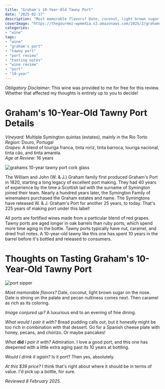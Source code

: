 ```yaml
---
title: "Graham's 10-Year-Old Tawny Port"
date: "2025-02-17"
description: "Most memorable flavors? Date, coconut, light brown sugar on the nose. Date is strong on the palate and pecan nuttiness comes next. Then caramel as rich as its coloring."
coverImage: "https://thegourmez-wpmedia.s3.amazonaws.com/2025/2/grahams-tawny-2025+(1).jpg"
categories:
- "wine"
tags:
- "wine"
- "graham's port"
- "tawny port"
- "port review"
- "tasting notes"
- "wine review"
- "port"
- "10-year"
---
```


*Obligatory Disclaimer:* This wine was provided to me for free for this review. Whether that affected my thoughts is entirely up to you to decide!

# Graham's 10-Year-Old Tawny Port Details

*Vineyard:* Multiple Symington quintas (estates), mainly in the Rio Torto\
*Region:* Douro, Portugal\
*Grapes:* A blend of touriga franca, tinta roriz, tinta barroca, touriga nacional, tinta cão, and tinta amarela.\
*Age at Review:* 16 years

![grahams 10-year tawny port cork glass](https://thegourmez-wpmedia.s3.amazonaws.com/2025/2/grahams-tawny-2025+(3).jpg)

The William and John (W. & J.) Graham family first produced Graham's Port in 1820, starting a long legacy of excellent port making. They had 40 years of experience by the time a Scottish lad with the surname of Symington joined their team. Nearly a hundred years later, the Symington Family of winemakers purchased the Graham estates and name. The Symingtons have released W. & J. Graham's Port for another 25 years, to today. That's 225 years of making port under this label!

All ports are fortified wines made from a particular blend of red grapes. Tawny ports are aged longer in oak barrels than ruby ports, which spend more time aging in the bottle. Tawny ports typically have nut, caramel, and dried fruit notes. A 10-year-old tawny like this one has spent 10 years in the barrel before it's bottled and released to consumers.

# Thoughts on Tasting Graham's 10-Year-Old Tawny Port

![port sipper](https://thegourmez-wpmedia.s3.amazonaws.com/2025/2/grahams-tawny-2025+(1).jpg)

*Most memorable flavors?* Date, coconut, light brown sugar on the nose. Date is strong on the palate and pecan nuttiness comes next. Then caramel as rich as its coloring.

*Image conjured up?* A luxurious end to an evening of fine dining.

*What would I pair it with?* Bread pudding calls out, but it honestly might be too rich in combination with that dessert. Go for a Spanish cheese plate with honey, pecans, and chorizo. Or maybe pancakes!

*What* **did** *I pair it with?* Admiration. I love a good port, and this one has deepened with a little extra aging past its 10 years at bottling.

*Would I drink it again?* Is it port? Then yes, absolutely.

*At this \$39 price?* I think that's right about where it should be in terms of value. I'd pick up a bottle, for sure.

*Reviewed 8 February 2025.*
